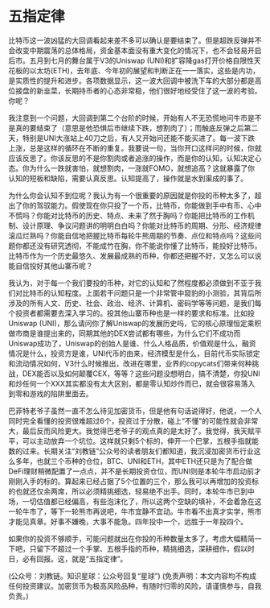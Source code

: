# 五指定律

比特币这一波凶猛的大回调看起来差不多可以确认是要结束了。但是超跌反弹并不会改变中期震荡的总体格局，资金基本面没有重大变化的情况下，也不会轻易开启后市。五月到七月的舞台属于V3的Uniswap \(UNI\)和扩容降gas打开价格自限性天花板的以太坊\(ETH\)，去年底、今年初的展望和判断正在一一落实，这些是内功，是实质性的提升和进步。各项数据显示，这一波大回调中被洗下车的大部分都是高位接盘的新韭菜，长期持币者的心态非常稳，他们很好地经受住了这一波的考验。你呢？

我注意到一个问题，大回调到第二个台阶的时候，开始有人不无恐慌地问牛市是不是真的要结束了（意思是他恐惧后市继续下跌，想割肉了）；而触底反弹之后第二天，特别是UNI大涨站上40刀之后，有人又开始问还能不能买进了。每一波下跌上涨，总是这样的循环在不断的重复。我要说一句，当你开口这样问的时候，你就应该反思了。你该反思的不是你割肉或者追涨的操作，而是你的认知，认知决定心态。你为什么一跌就害怕，就想割肉，一涨就FOMO，就想追高？这就暴露了你认知的短板和缺陷，需要认真反思。认知提高了，操作就是水到渠成的事了。

为什么你会认知不到位呢？我认为有一个很重要的原因就是你投的币种太多了，超出了你的驾驭能力。假使现在你只投了一个币，比特币，你能做到手中有币、心中不慌吗？你能对比特币的历史、特点、未来了然于胸吗？你能把比特币的工作机制、设计原理、争议问题讲的明明白白吗？你能对比特币的周期、分形、经济规律滚瓜烂熟吗？你能自信地把握比特币每轮牛熊周期的节奏、点位和特点吗？这些问题你都还没有研究透彻，不能成竹在胸，你不能说你懂了比特币，能投好比特币。比特币作为一个历史最悠久、发展最成熟的币种，你都还把握不好，又怎么可以说能自信投好其他山寨币呢？

我认为，对于每一个我们要投的币种，对它的认知和了然程度都必须做到不亚于我们对比特币的认知程度。上面若干问题只是一个非常管中窥豹的小测验，其背后所涉及的所有人文、历史、社会、政治、经济、计算机、密码学等等问题，是我们每个投资者都需要去深入学习的。投其他山寨币种也是一样的要求和标准。比如投Uniswap \(UNI\)，那么请问你了解Uniswap的发展历史吗，它的核心原理恒定乘积做市商是谁提出来的，同期其他的DEX尝试都有哪些，为什么它们不成功而Uniswap成功了，Uniswap的创始人是谁、什么人格品质，价值观是什么，融资情况是什么，投资方是谁，UNI代币的由来，经济模型是什么，目前代币实际锁定和流动情况如何，V3什么时候推出，改进在哪里，业界的copycats们带来何种挑战，DEX能否以及如何颠覆CEX，等等？这些问题没想明白，搞不清楚，你投UNI和炒任何一个XXX其实都没有太大区别，都是零认知炒作而已，就会很容易落入到零和游戏的陷阱里面去。

巴菲特老爷子虽然一直不怎么待见加密货币，但是他有句话说得好，他说，一个人同时完全看懂的投资很难超过6个，投资过于分散，碰上“不懂”的可能性就会非常大，最后反而风险更大。我觉得巴老爷子的观点真的是太好了。我觉得，我天赋平平，可以主动放弃一个坑位。这样就只剩5个标的，伸开一个巴掌，五根手指就能数的过来。长期关注“刘教链”公众号的读者朋友们都知道，我沉浸加密货币行业这么多年，也就三个币种的仓位，BTC、UNI和ETH，其中ETH还只是为了配合做DeFi理财稍微配置了一点点，并不是长期投资仓位，而UNI则是本轮牛市启动前才刚刚入手的标的。算起来已经占据了5个位置的三个，那么我可以再增加的投资标的也就还仅余两席，所以必须精挑细选，轻易绝不出手。同时，本轮牛市已到中场，一切估值都已经偏高，有些泡沫化了，所以这两个空缺的填补，不会着急在这一轮牛市了，等下一轮熊市再说吧，牛市宜静不宜动。牛市看不出真才实学，熊市才能见真章。好事不嫌晚，大事不能急。四年投中一个，远胜于一年投四个。

如果你的投资不够顺手，可能问题就出在你投的币种数量太多了。考虑大幅精简一下吧，只留下不超过一个手掌、五根手指的币种，精挑细选，深耕细作，假以时日，必有回报。这，就是“五指定律”。

\(公众号：刘教链。知识星球：公众号回复“星球”\)  \(免责声明：本文内容均不构成任何投资建议。加密货币为极高风险品种，有随时归零的风险，请谨慎参与，自我负责。\)

